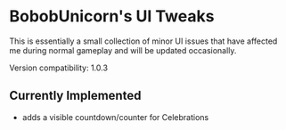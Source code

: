 # BobobUnicorn's UI Tweaks

This is essentially a small collection of minor UI issues that have affected me during normal gameplay and will be updated occasionally.

Version compatibility: 1.0.3

## Currently Implemented

- adds a visible countdown/counter for Celebrations
